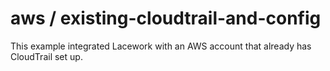# aws / existing-cloudtrail-and-config

This example integrated Lacework with an AWS account that already has CloudTrail set up.
